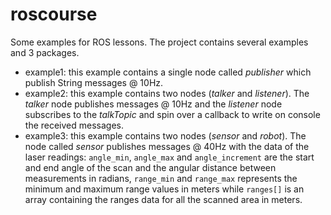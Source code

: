 # roscourse

Some examples for ROS lessons.
The project contains several examples and 3 packages.

* example1: this example contains a single node called _publisher_ which publish String messages @ 10Hz.
* example2: this example contains two nodes (_talker_ and _listener_). The _talker_ node publishes messages @ 10Hz and the _listener_ node subscribes to the _talkTopic_ and spin over a callback to write on console the received messages.
* example3: this example contains two nodes (_sensor_ and _robot_). The node called _sensor_ publishes messages @ 40Hz with the data of the laser readings: ```angle_min```, ```angle_max``` and ```angle_increment``` are the start and end angle of the scan and the angular distance between measurements in radians, ```range_min``` and ```range_max``` represents the minimum and maximum range values in meters while ```ranges[]``` is an array containing the ranges data for all the scanned area in meters.
